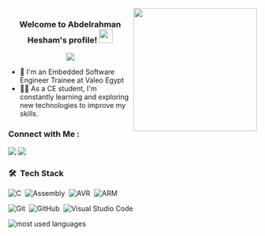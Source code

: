 
<img width="250" align="right" src="https://media.tenor.com/YT66q4fVuVsAAAAd/depressed-be-happy.gif">

<h3 align="center">
  Welcome to Abdelrahman Hesham's profile!
  <img src="https://media.giphy.com/media/hvRJCLFzcasrR4ia7z/giphy.gif" width="28">
</h3>

<!-- Typing SVG by DenverCoder1 - https://github.com/DenverCoder1/readme-typing-svg -->
<p align="center">
  <a href="https://github.com/DenverCoder1/readme-typing-svg"><img src="https://readme-typing-svg.herokuapp.com/?lines=Embedded%20Systems%20Software%20developer;Always%20learning%20new%20things&font=Fira%20Code&center=true&width=440&height=45&color=f75c7e&vCenter=true&size=20"></a>
</p> 

- 🏢 I'm an Embedded Software Engineer Trainee at Valeo Egypt
- 👨‍💻 As a CE student, I'm constantly learning and exploring new technologies to improve my skills.


### Connect with Me :

<a href="https://www.linkedin.com/in/abdulrahman-hesham/" target="_blank"><img src="https://img.shields.io/badge/-Abdelrahman%20Hesham-0077B5?style=for-the-badge&logo=Linkedin&logoColor=white"/></a>
<a href="https://www.facebook.com/AbdelrahmanHesham1100/" target="_blank"><img src="https://img.shields.io/badge/-Abdelrahman%20Hesham-0077B5?style=for-the-badge&logo=Facebook&logoColor=white"/></a>
### 🛠 &nbsp;Tech Stack
![C](https://img.shields.io/badge/-C-05122A?style=flat&logo=C)&nbsp;
![Assembly](https://img.shields.io/badge/-Assembly-05122A?style=flat&logo=Assembly&logoColor=563D7C)&nbsp;
![AVR](https://img.shields.io/badge/-AVR-05122A?style=flat&logo=AVR)&nbsp;
![ARM](https://img.shields.io/badge/-ARM-05122A?style=flat&logo=ARM)&nbsp;

![Git](https://img.shields.io/badge/-Git-05122A?style=flat&logo=git)&nbsp;
![GitHub](https://img.shields.io/badge/-GitHub-05122A?style=flat&logo=github)&nbsp;
![Visual Studio Code](https://img.shields.io/badge/-Visual%20Studio%20Code-05122A?style=flat&logo=visual-studio-code&logoColor=007ACC)&nbsp;




<img align="left" src="https://github-readme-stats.vercel.app/api/top-langs?username=Red-Cloud2000&show_icons=true&locale=en&layout=compact&theme=radical" alt="most used languages" />
<br>
